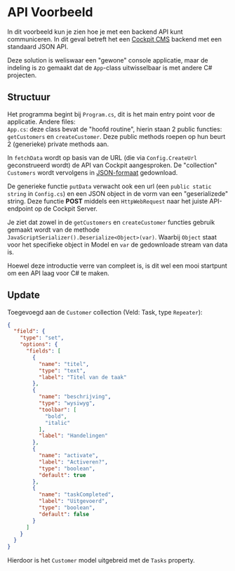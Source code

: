 # API Voorbeeld

In dit voorbeeld kun je zien hoe je met een backend API kunt communiceren.
In dit geval betreft het een [Cockpit CMS](https://getcockpit.com) backend met een standaard JSON API.

Deze solution is weliswaar een "gewone" console applicatie, maar de indeling is zo gemaakt dat de `App`-class uitwisselbaar is met andere C# projecten.

## Structuur
Het programma begint bij `Program.cs`, dit is het main entry point voor de applicatie. 
Andere files:  
`App.cs`: deze class bevat de "hoofd routine", hierin staan 2 public functies: `getCustomers` en `createCustomer`. Deze public methods roepen op hun beurt 2 (generieke) private methods aan. 

In `fetchData` wordt op basis van de URL (die via `Config.CreateUrl` geconstrueerd wordt) de API van Cockpit aangesproken. De "collection" `Customers` wordt vervolgens in [JSON-formaat](https://www.json.org/json-en.html) gedownload.

De generieke functie `putData` verwacht ook een url (een `public static string` in  `Config.cs`) en een JSON object in de vorm van een "geserializede" string. Deze functie **POST** middels een `HttpWebRequest` naar het juiste API-endpoint op de Cockpit Server.

Je ziet dat zowel in de `getCustomers` en `createCustomer` functies gebruik gemaakt wordt van de methode `JavaScriptSerializer().Deserialize<Object>(var)`. Waarbij `Object` staat voor het specifieke object in Model en `var` de gedownloade stream van data is. 

Hoewel deze introductie verre van compleet is, is dit wel een mooi startpunt om een API laag voor C# te maken. 


## Update
Toegevoegd aan de `Customer` collection (Veld: Task, type `Repeater`): 
````json
{
  "field": {
    "type": "set",
    "options": {
      "fields": [
        {
          "name": "titel",
          "type": "text",
          "label": "Titel van de taak"
        },
        {
          "name": "beschrijving",
          "type": "wysiwyg",
          "toolbar": [
            "bold",
            "italic"
          ],
          "label": "Handelingen"
        },
        {
          "name": "activate",
          "label": "Activeren?",
          "type": "boolean",
          "default": true
        },
        {
          "name": "taskCompleted",
          "label": "Uitgevoerd",
          "type": "boolean",
          "default": false
        }
      ]
    }
  }
}
````
Hierdoor is het `Customer` model uitgebreid met de `Tasks` property. 
